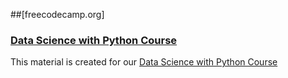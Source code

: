 ##[freecodecamp.org]
### [Data Science with Python Course](https://www.freecodecamp.org/learn/data-analysis-with-python/)

This material is created for our [Data Science with Python Course](https://rmotr.com/data-science-python-course)
